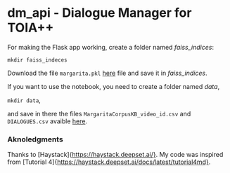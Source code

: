 # dm_api - Dialogue Manager for TOIA++

For making the Flask app working, create a folder named *faiss_indices*:

```mkdir faiss_indeces```

Download the file `margarita.pkl` <a href="https://drive.google.com/file/d/1DRuv2YYo8RUyN0HSi3Syrg_0kKl7aVZ3/view?usp=sharing" target="_blank" rel="noopener noreferrer">here</a> file and save it in *faiss_indices*.

If you want to use the notebook, you need to create a folder named *data*,

```mkdir data```,

and save in there the files `MargaritaCorpusKB_video_id.csv` and `DIALOGUES.csv` avaible <a href="https://drive.google.com/drive/folders/1KfPgHZ5NXjKPYAZToYExL6e8DHAxPfC8?usp=sharing" target="_blank" rel="noopener noreferrer">here</a>.

### Aknoledgments ###
Thanks to [Haystack]{https://haystack.deepset.ai/}. My code was inspired from [Tutorial 4]{https://haystack.deepset.ai/docs/latest/tutorial4md}.
